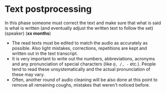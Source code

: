 Text postprocessing
===================


In this phase someone must correct the text and make sure that what is said is what is written (and eventually adjust the written text to follow the set) (speaker) (**xx months**)


- The read texts must be edited to match the audio as accurately as possible. Also light mistakes, corrections, repetitions are kept and written out in the text transcript.
- It is very important to write out the numbers, abbreviations, acronyms and any pronunciation of special characters (like `@, /, -` etc.). People tend to read these unsystematically and the actual pronunciation of these may vary.
- Often, another round of audio cleaning will be also done at this point to remove all remaining coughs, mistakes that weren't noticed before.
